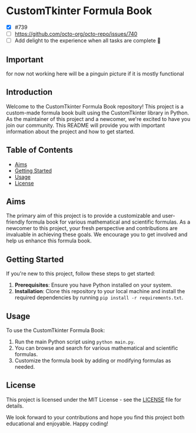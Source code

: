# CustomTkinter Formula Book

- [x] #739
- [ ] https://github.com/octo-org/octo-repo/issues/740
- [ ] Add delight to the experience when all tasks are complete :tada:

## Important
for now not working here will be a pinguin picture if it is mostly functional


## Introduction
Welcome to the CustomTkinter Formula Book repository! This project is a custom-made formula book built using the CustomTkinter library in Python. As the maintainer of this project and a newcomer, we're excited to have you join our community. This README will provide you with important information about the project and how to get started.


## Table of Contents
- [Aims](#aims)
- [Getting Started](#getting-started)
- [Usage](#usage)
- [License](#license)

## Aims
The primary aim of this project is to provide a customizable and user-friendly formula book for various mathematical and scientific formulas. As a newcomer to this project, your fresh perspective and contributions are invaluable in achieving these goals. We encourage you to get involved and help us enhance this formula book.


## Getting Started
If you're new to this project, follow these steps to get started:

1. **Prerequisites**: Ensure you have Python installed on your system.
2. **Installation**: Clone this repository to your local machine and install the required dependencies by running `pip install -r requirements.txt`.

## Usage
To use the CustomTkinter Formula Book:

1. Run the main Python script using `python main.py`.
2. You can browse and search for various mathematical and scientific formulas.
3. Customize the formula book by adding or modifying formulas as needed.


## License
This project is licensed under the MIT License - see the [LICENSE](LICENSE) file for details.

We look forward to your contributions and hope you find this project both educational and enjoyable. Happy coding!
